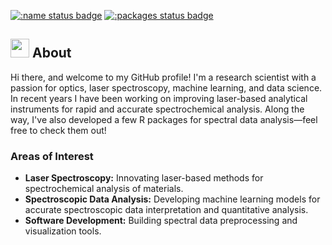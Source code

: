 [![:name status badge](https://christiangoueguel.r-universe.dev/badges/:name)](https://christiangoueguel.r-universe.dev/)
[![:packages status badge](https://christiangoueguel.r-universe.dev/badges/:packages)](https://christiangoueguel.r-universe.dev/packages)

## <img src="https://github.com/user-attachments/assets/8875aaca-4133-49cb-9876-b55c43128473" width="30" height="30">  About
Hi there, and welcome to my GitHub profile! I'm a research scientist with a passion for optics, laser spectroscopy, machine learning, and data science. In recent years I have been working on improving laser-based analytical instruments for rapid and accurate spectrochemical analysis. Along the way, I've also developed a few R packages for spectral data analysis—feel free to check them out!

### Areas of Interest
-  **Laser Spectroscopy:** Innovating laser-based methods for spectrochemical analysis of materials.
-  **Spectroscopic Data Analysis:** Developing machine learning models for accurate spectroscopic data interpretation and quantitative analysis.
-  **Software Development:** Building spectral data preprocessing and visualization tools.

<!--
**ChristianGoueguel/ChristianGoueguel** is a ✨ _special_ ✨ repository because its `README.md` (this file) appears on your GitHub profile.

Here are some ideas to get you started:

- 🔭 I’m currently working on ...
- 🌱 I’m currently learning ...
- 👯 I’m looking to collaborate on ...
- 🤔 I’m looking for help with ...
- 💬 Ask me about ...
- 📫 How to reach me: ...
- 😄 Pronouns: ...
- ⚡ Fun fact: ...
-->
